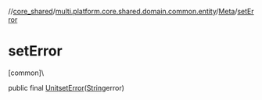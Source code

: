 //[core_shared](../../../index.md)/[multi.platform.core.shared.domain.common.entity](../index.md)/[Meta](index.md)/[setError](set-error.md)

# setError

[common]\

public final [Unit](https://kotlinlang.org/api/latest/jvm/stdlib/kotlin/-unit/index.html)[setError](set-error.md)([String](https://developer.android.com/reference/kotlin/java/lang/String.html)error)

